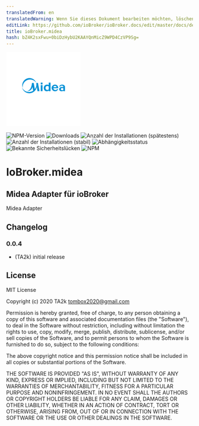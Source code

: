 ```yaml
---
translatedFrom: en
translatedWarning: Wenn Sie dieses Dokument bearbeiten möchten, löschen Sie bitte das Feld "translationsFrom". Andernfalls wird dieses Dokument automatisch erneut übersetzt
editLink: https://github.com/ioBroker/ioBroker.docs/edit/master/docs/de/adapterref/iobroker.midea/README.md
title: ioBroker.midea
hash: bZ4K2sxFwu+0biDzHybU2KAAYQnMicZ9WPD4CzVP9Sg=
---
```

![Logo](../../../en/adapterref/iobroker.midea/admin/midea.png)

![NPM-Version](http://img.shields.io/npm/v/iobroker.midea.svg)
![Downloads](https://img.shields.io/npm/dm/iobroker.midea.svg)
![Anzahl der Installationen (spätestens)](http://iobroker.live/badges/midea-installed.svg)
![Anzahl der Installationen (stabil)](http://iobroker.live/badges/midea-stable.svg)
![Abhängigkeitsstatus](https://img.shields.io/david/TA2k/iobroker.midea.svg)
![Bekannte Sicherheitslücken](https://snyk.io/test/github/TA2k/ioBroker.midea/badge.svg)
![NPM](https://nodei.co/npm/iobroker.midea.png?downloads=true)

# IoBroker.midea
## Midea Adapter für ioBroker
Midea Adapter

## Changelog

### 0.0.4

-   (TA2k) initial release

## License

MIT License

Copyright (c) 2020 TA2k <tombox2020@gmail.com>

Permission is hereby granted, free of charge, to any person obtaining a copy
of this software and associated documentation files (the "Software"), to deal
in the Software without restriction, including without limitation the rights
to use, copy, modify, merge, publish, distribute, sublicense, and/or sell
copies of the Software, and to permit persons to whom the Software is
furnished to do so, subject to the following conditions:

The above copyright notice and this permission notice shall be included in all
copies or substantial portions of the Software.

THE SOFTWARE IS PROVIDED "AS IS", WITHOUT WARRANTY OF ANY KIND, EXPRESS OR
IMPLIED, INCLUDING BUT NOT LIMITED TO THE WARRANTIES OF MERCHANTABILITY,
FITNESS FOR A PARTICULAR PURPOSE AND NONINFRINGEMENT. IN NO EVENT SHALL THE
AUTHORS OR COPYRIGHT HOLDERS BE LIABLE FOR ANY CLAIM, DAMAGES OR OTHER
LIABILITY, WHETHER IN AN ACTION OF CONTRACT, TORT OR OTHERWISE, ARISING FROM,
OUT OF OR IN CONNECTION WITH THE SOFTWARE OR THE USE OR OTHER DEALINGS IN THE
SOFTWARE.